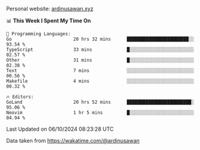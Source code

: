 Personal website: [ardinusawan.xyz](https://ardinusawan.xyz)

<!--START_SECTION:waka-->
📊 **This Week I Spent My Time On** 

```text
💬 Programming Languages: 
Go                       20 hrs 32 mins      ███████████████████████░░   93.54 % 
TypeScript               33 mins             █░░░░░░░░░░░░░░░░░░░░░░░░   02.57 % 
Other                    31 mins             █░░░░░░░░░░░░░░░░░░░░░░░░   02.38 % 
Text                     7 mins              ░░░░░░░░░░░░░░░░░░░░░░░░░   00.56 % 
Makefile                 4 mins              ░░░░░░░░░░░░░░░░░░░░░░░░░   00.32 % 

🔥 Editors: 
GoLand                   20 hrs 52 mins      ████████████████████████░   95.06 % 
Neovim                   1 hr 5 mins         █░░░░░░░░░░░░░░░░░░░░░░░░   04.94 % 
```


 Last Updated on 06/10/2024 08:23:28 UTC
<!--END_SECTION:waka-->
Data taken from https://wakatime.com/@ardinusawan

